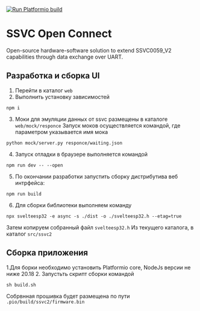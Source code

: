 [![Run Platformio build](https://github.com/SSVC0059/ssvc_open_connect/actions/workflows/build.yml/badge.svg)](https://github.com/SSVC0059/ssvc_open_connect/actions/workflows/build.yml)

# SSVC Open Connect
Open-source hardware-software solution to extend SSVC0059_V2 capabilities through data exchange over UART.


## Разработка и сборка UI

1. Перейти в каталог `web`
2. Выполнить установку зависимостей
```
npm i
```
3. Моки для эмуляции данных от ssvc  размещены в каталоге `web/mock/responce`
Запуск моков осуществляется командой,  где параметром указывается имя мока
```
python mock/server.py responce/waiting.json
```

4. Запуск отладки в браузере выполняется командой
```
npm run dev -- --open
```
5. По окончании разработки запустить сборку дистрибутива веб интрфейса:
```
npm run build 
```
6. Для сборки библиотеки выполняем команду

```
npx svelteesp32 -e async -s ./dist -o ./svelteesp32.h --etag=true
```

Затем копируем собранный файл `svelteesp32.h` Из текущего каталога, в каталог `src/ssvc2`


## Сборка приложения

1.Для борки необходимо установить Platformio core, NodeJs версии не ниже 20.18
2. Запустьть скрипт сборки командой
```
sh build.sh
```

Собрвнная прошивка будет размещена по пути `.pio/build/ssvc2/firmware.bin`

